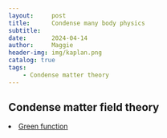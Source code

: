 ```yaml
---
layout:     post
title:      Condense many body physics
subtitle:   
date:       2024-04-14
author:     Maggie
header-img: img/kaplan.png
catalog: true
tags:
    - Condense matter theory
---
```



## Condense matter field theory

<li>
<a href=“https://maggiexheuw.github.io/pdf/green.pdf”> 
Green function
</a></li>

